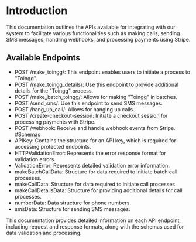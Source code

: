 # Introduction

This documentation outlines the APIs available for integrating with our system to facilitate various functionalities such as making calls, sending SMS messages, handling webhooks, and processing payments using Stripe.

## Available Endpoints
- POST /make_toingg/: This endpoint enables users to initiate a process to "Toingg".
- POST /make_toingg_details/: Use this endpoint to provide additional details for the "Toingg" process.
- POST /make_batch_toingg/: Allows for making "Toingg" in batches.
- POST /send_sms/: Use this endpoint to send SMS messages.
- POST /hang_up_call/: Allows for hanging up calls.
- POST /create-checkout-session: Initiate a checkout session for processing payments with Stripe.
- POST /webhook: Receive and handle webhook events from Stripe.
#Schemas
- APIKey: Contains the structure for an API key, which is required for accessing protected endpoints.
- HTTPValidationError: Represents the error response format for validation errors.
- ValidationError: Represents detailed validation error information.
- makeBatchCallData: Structure for data required to initiate batch call processes.
- makeCallData: Structure for data required to initiate call processes.
- makeCallDetailsData: Structure for providing additional details for call processes.
- numberData: Data structure for phone numbers.
- smsData: Structure for sending SMS messages.

This documentation provides detailed information on each API endpoint, including request and response formats, along with the schemas used for data validation and processing.

